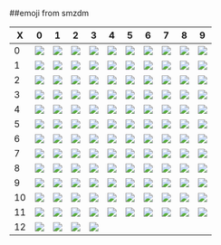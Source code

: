 ##emoji from smzdm

| X | 0 | 1 | 2 | 3 | 4 | 5 | 6 | 7 | 8 | 9 |
| ---- | ---- | ---- | ---- | ---- | ---- | ---- | ---- | ---- | ---- | ---- |
| 0 | ![](http://res.astraylinux.com/emoji/0.png) | ![](http://res.astraylinux.com/emoji/1.png) | ![](http://res.astraylinux.com/emoji/2.png) | ![](http://res.astraylinux.com/emoji/3.png) | ![](http://res.astraylinux.com/emoji/4.png) | ![](http://res.astraylinux.com/emoji/5.png) | ![](http://res.astraylinux.com/emoji/6.png) | ![](http://res.astraylinux.com/emoji/7.png) | ![](http://res.astraylinux.com/emoji/8.png) | ![](http://res.astraylinux.com/emoji/9.png) | 
| 1 | ![](http://res.astraylinux.com/emoji/10.png) | ![](http://res.astraylinux.com/emoji/11.png) | ![](http://res.astraylinux.com/emoji/12.png) | ![](http://res.astraylinux.com/emoji/13.png) | ![](http://res.astraylinux.com/emoji/14.png) | ![](http://res.astraylinux.com/emoji/15.png) | ![](http://res.astraylinux.com/emoji/16.png) | ![](http://res.astraylinux.com/emoji/17.png) | ![](http://res.astraylinux.com/emoji/18.png) | ![](http://res.astraylinux.com/emoji/19.png) | 
| 2 | ![](http://res.astraylinux.com/emoji/20.png) | ![](http://res.astraylinux.com/emoji/21.png) | ![](http://res.astraylinux.com/emoji/22.png) | ![](http://res.astraylinux.com/emoji/23.png) | ![](http://res.astraylinux.com/emoji/24.png) | ![](http://res.astraylinux.com/emoji/25.png) | ![](http://res.astraylinux.com/emoji/26.png) | ![](http://res.astraylinux.com/emoji/27.png) | ![](http://res.astraylinux.com/emoji/28.png) | ![](http://res.astraylinux.com/emoji/29.png) | 
| 3 | ![](http://res.astraylinux.com/emoji/30.png) | ![](http://res.astraylinux.com/emoji/31.png) | ![](http://res.astraylinux.com/emoji/32.png) | ![](http://res.astraylinux.com/emoji/33.png) | ![](http://res.astraylinux.com/emoji/34.png) | ![](http://res.astraylinux.com/emoji/35.png) | ![](http://res.astraylinux.com/emoji/36.png) | ![](http://res.astraylinux.com/emoji/37.png) | ![](http://res.astraylinux.com/emoji/38.png) | ![](http://res.astraylinux.com/emoji/39.png) | 
| 4 | ![](http://res.astraylinux.com/emoji/40.png) | ![](http://res.astraylinux.com/emoji/41.png) | ![](http://res.astraylinux.com/emoji/42.png) | ![](http://res.astraylinux.com/emoji/43.png) | ![](http://res.astraylinux.com/emoji/44.png) | ![](http://res.astraylinux.com/emoji/45.png) | ![](http://res.astraylinux.com/emoji/46.png) | ![](http://res.astraylinux.com/emoji/47.png) | ![](http://res.astraylinux.com/emoji/48.png) | ![](http://res.astraylinux.com/emoji/49.png) | 
| 5 | ![](http://res.astraylinux.com/emoji/50.png) | ![](http://res.astraylinux.com/emoji/51.png) | ![](http://res.astraylinux.com/emoji/52.png) | ![](http://res.astraylinux.com/emoji/53.png) | ![](http://res.astraylinux.com/emoji/54.png) | ![](http://res.astraylinux.com/emoji/55.png) | ![](http://res.astraylinux.com/emoji/56.png) | ![](http://res.astraylinux.com/emoji/57.png) | ![](http://res.astraylinux.com/emoji/58.png) | ![](http://res.astraylinux.com/emoji/59.png) | 
| 6 | ![](http://res.astraylinux.com/emoji/60.png) | ![](http://res.astraylinux.com/emoji/61.png) | ![](http://res.astraylinux.com/emoji/62.png) | ![](http://res.astraylinux.com/emoji/63.png) | ![](http://res.astraylinux.com/emoji/64.png) | ![](http://res.astraylinux.com/emoji/65.png) | ![](http://res.astraylinux.com/emoji/66.png) | ![](http://res.astraylinux.com/emoji/67.png) | ![](http://res.astraylinux.com/emoji/68.png) | ![](http://res.astraylinux.com/emoji/69.png) | 
| 7 | ![](http://res.astraylinux.com/emoji/70.png) | ![](http://res.astraylinux.com/emoji/71.png) | ![](http://res.astraylinux.com/emoji/72.png) | ![](http://res.astraylinux.com/emoji/73.png) | ![](http://res.astraylinux.com/emoji/74.png) | ![](http://res.astraylinux.com/emoji/75.png) | ![](http://res.astraylinux.com/emoji/76.png) | ![](http://res.astraylinux.com/emoji/77.png) | ![](http://res.astraylinux.com/emoji/78.png) | ![](http://res.astraylinux.com/emoji/79.png) | 
| 8 | ![](http://res.astraylinux.com/emoji/80.png) | ![](http://res.astraylinux.com/emoji/81.png) | ![](http://res.astraylinux.com/emoji/82.png) | ![](http://res.astraylinux.com/emoji/83.png) | ![](http://res.astraylinux.com/emoji/84.png) | ![](http://res.astraylinux.com/emoji/85.png) | ![](http://res.astraylinux.com/emoji/86.png) | ![](http://res.astraylinux.com/emoji/87.png) | ![](http://res.astraylinux.com/emoji/88.png) | ![](http://res.astraylinux.com/emoji/89.png) | 
| 9 | ![](http://res.astraylinux.com/emoji/90.png) | ![](http://res.astraylinux.com/emoji/91.png) | ![](http://res.astraylinux.com/emoji/92.png) | ![](http://res.astraylinux.com/emoji/93.png) | ![](http://res.astraylinux.com/emoji/94.png) | ![](http://res.astraylinux.com/emoji/95.png) | ![](http://res.astraylinux.com/emoji/96.png) | ![](http://res.astraylinux.com/emoji/97.png) | ![](http://res.astraylinux.com/emoji/98.png) | ![](http://res.astraylinux.com/emoji/99.png) | 
| 10 | ![](http://res.astraylinux.com/emoji/100.png) | ![](http://res.astraylinux.com/emoji/101.png) | ![](http://res.astraylinux.com/emoji/102.png) | ![](http://res.astraylinux.com/emoji/103.png) | ![](http://res.astraylinux.com/emoji/104.png) | ![](http://res.astraylinux.com/emoji/105.png) | ![](http://res.astraylinux.com/emoji/106.png) | ![](http://res.astraylinux.com/emoji/107.png) | ![](http://res.astraylinux.com/emoji/108.png) | ![](http://res.astraylinux.com/emoji/109.png) | 
| 11 | ![](http://res.astraylinux.com/emoji/110.png) | ![](http://res.astraylinux.com/emoji/111.png) | ![](http://res.astraylinux.com/emoji/112.png) | ![](http://res.astraylinux.com/emoji/113.png) | ![](http://res.astraylinux.com/emoji/114.png) | ![](http://res.astraylinux.com/emoji/115.png) | ![](http://res.astraylinux.com/emoji/116.png) | ![](http://res.astraylinux.com/emoji/117.png) | ![](http://res.astraylinux.com/emoji/118.png) | ![](http://res.astraylinux.com/emoji/119.png) | 
| 12 | ![](http://res.astraylinux.com/emoji/120.png) | ![](http://res.astraylinux.com/emoji/121.png) | ![](http://res.astraylinux.com/emoji/122.png) | ![](http://res.astraylinux.com/emoji/123.png) | 
